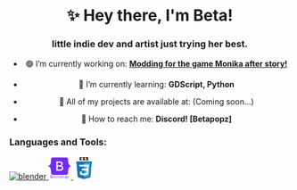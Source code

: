 <center>
<h1 align="center">✨ Hey there, I'm Beta!</h1>
<h3 align="center">little indie dev and artist just trying her best.</h3>

- 🟢 I’m currently working on: **<a href="https://github.com/Monika-After-Story/MonikaModDev">Modding for the game Monika after story!</a>**

- 🌱 I’m currently learning: **GDScript, Python**

- 🌻 All of my projects are available at: (Coming soon...)

- 🦋 How to reach me: **Discord! [Betapopz]**
</p>

<h3 align="left">Languages and Tools:</h3>
<p align="left"> <a href="https://www.blender.org/" target="_blank" rel="noreferrer"> <img src="https://download.blender.org/branding/community/blender_community_badge_white.svg" alt="blender" width="40" height="40"/> </a> <a href="https://getbootstrap.com" target="_blank" rel="noreferrer"> <img src="https://raw.githubusercontent.com/devicons/devicon/master/icons/bootstrap/bootstrap-plain-wordmark.svg" alt="bootstrap" width="40" height="40"/> </a> <a href="https://www.w3schools.com/css/" target="_blank" rel="noreferrer"> <img src="https://raw.githubusercontent.com/devicons/devicon/master/icons/css3/css3-original-wordmark.svg" alt="css3" width="40" height="40"/> </a> </p>
</center>
